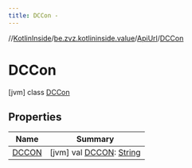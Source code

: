 ```yaml
---
title: DCCon -
---
```

//[KotlinInside](../../../index.md)/[be.zvz.kotlininside.value](../../index.md)/[ApiUrl](../index.md)/[DCCon](index.md)



# DCCon  
 [jvm] class [DCCon](index.md)   


## Properties  
  
|  Name|  Summary| 
|---|---|
| <a name="be.zvz.kotlininside.value/ApiUrl.DCCon/DCCON/#/PointingToDeclaration/"></a>[DCCON](-d-c-c-o-n.md)| <a name="be.zvz.kotlininside.value/ApiUrl.DCCon/DCCON/#/PointingToDeclaration/"></a> [jvm] val [DCCON](-d-c-c-o-n.md): [String](https://docs.oracle.com/javase/7/docs/api/java/lang/String.html)   <br>

